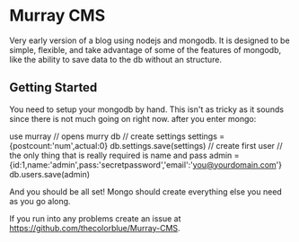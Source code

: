 # Murray CMS

Very early version of a blog using nodejs and mongodb. It is designed to be simple, flexible, and take advantage of some of the features of mongodb, like the ability to save data to the db without an structure. 

## Getting Started

You need to setup your mongodb by hand. This isn't as tricky as it sounds since there is not much going on right now. 
after you enter mongo:

use murray // opens murry db
// create settings
settings = {postcount:'num',actual:0}
db.settings.save(settings)
// create first user
// the only thing that is really required is name and pass
admin = {id:1,name:'admin',pass:'secretpassword','email':'you@yourdomain.com'}
db.users.save(admin)

And you should be all set! Mongo should create everything else you need as you go along. 

If you run into any problems create an issue at https://github.com/thecolorblue/Murray-CMS.
